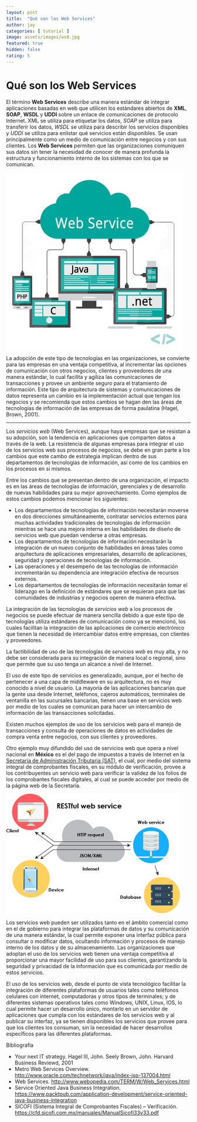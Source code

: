 ```yaml
---
layout: post
title:  "Qué son los Web Services"
author: jay
categories: [ tutorial ]
image: assets/images/ws0.jpg
featured: true
hidden: false
rating: 5
---
```


# Qué son los Web Services

El término **Web Services** describe una manera estándar de integrar aplicaciones
basadas en web que utilicen los estándares abiertos de **XML**, **SOAP**, **WSDL** y **UDDI**
sobre un enlace de comunicaciones de protocolo Internet. XML se utiliza para
etiquetar los datos, *SOAP* se utiliza para transferir los datos, *WSDL* se utiliza 
para describir los servicios disponibles y *UDDI* se utiliza para enlistar qué 
servicios están disponibles. Se usan principalmente como un medio de 
comunicación entre negocios y con sus clientes. Los **Web Services** permiten que 
las organizaciones comuniquen sus datos sin tener la necesidad de conocer de 
manera profunda la estructura y funcionamiento interno de los sistemas con los 
que se comunican.

![ws1](../assets/images/ws1.jpg)

La adopción de este tipo de tecnologías en las organizaciones, se convierte para 
las empresas en una ventaja competitiva, al incrementar las opciones de 
comunicación con otros negocios, clientes y proveedores de una manera estándar, 
lo cual facilita y agiliza las comunicaciones de transacciones y provee un 
ambiente seguro para el tratamiento de información. Este tipo de arquitectura de 
sistemas y comunicaciones de datos representa un cambio en la implementación actual 
que tengan los negocios y se recomienda que estos cambios se hagan den las áreas de 
tecnologías de información de las empresas de forma paulatina (Hagel, Brown, 2001).

---

Los *servicios web* (Web Services), aunque haya empresas que se resistan a su
adopción, son la tendencia en aplicaciones que comparten datos a través de la web.
La resistencia de algunas empresas para integrar el uso de los servicios web sus
procesos de negocios, se debe en gran parte a los cambios que este cambo de
estrategia implican dentro de sus departamentos de tecnologías de información, así 
como de los cambios en los procesos en sí mismos.

Entre los cambios que se presentan dentro de una organización, el impacto es en 
las áreas de tecnologías de información, gerenciales y de desarrollo de nuevas
habilidades para su mejor aprovechamiento. Como ejemplos de estos cambios podemos 
mencionar los siguientes:

- Los departamentos de tecnologías de información necesitarán moverse en dos
direcciones simultáneamente, contratar servicios externos para muchas
actividades tradicionales de tecnologías de información mientras se hace una
mejora interna en las habilidades de diseño de servicios web que puedan
venderse a otras empresas.
- Los departamentos de tecnologías de información necesitarán la integración de
un nuevo conjunto de habilidades en áreas tales como arquitectura de
aplicaciones empresariales, desarrollo de aplicaciones, seguridad y
operaciones de tecnologías de información.
- Las operaciones y el desempeño de las tecnologías de información
incrementarán su dependencia are integración efectiva de recursos externos.
- Los departamentos de tecnologías de información necesitarán tomar el
liderazgo en la definición de estándares que se requieran para que las
comunidades de industrias y negocios operen de manera efectiva.

La integración de las tecnologías de *servicios web* a los procesos de negocios se
puede efectuar de manera sencilla debido a que este tipo de tecnologías utiliza
estándares de comunicación como ya se mencionó, los cuales facilitan la integración 
de las aplicaciones de comercio electrónico que tienen la necesidad de intercambiar 
datos entre empresas, con clientes y proveedores.

La factibilidad de uso de las tecnologías de *servicios web* es muy alta, y no debe 
ser considerada para su integración de manera local o regional, sino que permite 
que su uso tenga un alcance a nivel de Internet.

El uso de este tipo de servicios es generalizado, aunque, por el hecho de pertenecer 
a una capa de middleware en su arquitectura, no es muy conocido a nivel de usuario.
La mayoría de las aplicaciones bancarias que la gente usa desde Internet, teléfonos, 
cajeros automáticos, terminales de ventanilla en las sucursales bancarias, tienen 
una base en servicios web por medio de los cuales se comunican para hacer un 
intercambio de información de las transacciones solicitadas.

Existen muchos ejemplos de uso de los servicios web para el manejo de transacciones 
y consulta de operaciones de datos en actividades de compra venta entre negocios, 
con sus clientes y proveedores.

Otro ejemplo muy difundido del uso de servicios web que opera a nivel nacional en 
**México** es el del pago de impuestos a través de Internet en la [Secretaría de 
Administración Tributaria (SAT)](https://www.sat.gob.mx/home), el cual, por medio del sistema integral de 
comprobantes fiscales, en su módulo de verificación, provee a los contribuyentes 
un servicio web para verificar la validez de los folios de los comprobantes 
fiscales digitales, al cual se puede acceder por medio de la página web de la 
Secretaría.

![ws2](../assets/images/ws2.png)

Los servicios web pueden ser utilizados tanto en el ámbito comercial como en el de 
gobierno para integrar las plataformas de datos y su comunicación de una manera 
estándar, la cual permite exponer una interfaz pública para consultar o modificar 
datos, ocultando información y procesos de manejo interno de los datos y de su 
almacenamiento. Las organizaciones que adoptan el uso de los servicios web tienen 
una ventaja competitiva al proporcionar una mayor facilidad de uso para sus clientes, 
garantizando la seguridad y privacidad de la información que es comunicada por medio 
de estos servicios.

El uso de los servicios web, desde el punto de vista tecnológico facilitar la 
integración de diferentes plataformas de usuarios tales como teléfonos celulares 
con internet, computadoras y otros tipos de terminales; y de diferentes sistemas 
operativos tales como Windows, UNIX, Linux, IOS, lo cual permite hacer un desarrollo 
único, montarlo en un servidor de aplicaciones que cumpla con los estándares de los 
servicios web y al publicar su interfaz, ya se tienen disponibles los servicios que 
provee para que los clientes los consuman, sin la necesidad de hacer desarrollos 
específicos para las diferentes plataformas.



Bibliografía
- Your next IT strategy. Hagel III, John. Seely Brown, John. Harvard Business Reviewd, 2001
- Metro Web Services Overview.
<http://www.oracle.com/technetwork/java/index-jsp-137004.html>
- Web Services.
<http://www.webopedia.com/TERM/W/Web_Services.html>
- Service Oriented Java Business Integration.
<https://www.packtpub.com/application-development/service-oriented-java-business-integration>
- SICOFI (Sistema Integral de Comprobantes Fiscales) – Verificación.
<https://cfd.sicofi.com.mx/manuales/ManualSicofi33v33.pdf>